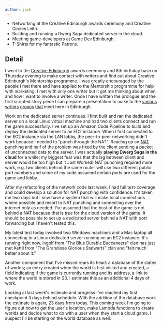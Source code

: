 ```yaml
---
author: jock
---
```

* Networking at the Creative Edinburgh awards ceremony and Creative Circles Leith.
* Building and running a Dwerg Saga dedicated server in the cloud.
* Meeting game-developers at Game Dev Edinburgh.
* T-Shirts for my fantastic Patrons.

## Detail

I went to the [Creative Edinburgh](https://www.creative-edinburgh.com/) awards ceremony and 8th birthday bash on Thursday evening to make contact with writers and find out about Creative Edinburgh's Mentorship programme. I was greatly encouraged by the people I met there and have applied to the Mentorship programme for help with marketing. I met with only one writer but it got me thinking about when and how I want to involve a writer. Once I have written the prologue and the first scripted story piece I can prepare a presentation to make to the [various](https://www.facebook.com/events/scottish-poetry-library/bame-writers-group/2354931501245673/) [writers](https://www.meetup.com/Shut-Up-Write-Edinburgh-Meetup/) [groups](https://www.meetup.com/Edinburgh-Creative-Writers-Club/) [that](https://www.meetup.com/Rogue-Writers-Edinburgh/) meet here in Edinburgh.

Work on the dedicated server continues. I first built and ran the dedicated server on a local Linux virtual machine and had two clients connect and run the game successfully. I've set up an Amazon Code Pipeline to build and deploy the dedicated server to an EC2 instance. When I first connected to the EC2 instance via the LAN lobby, the peer-to-peer networking didn't work because I needed to "punch through the NAT". Reading up on [NAT punching](https://bford.info/pub/net/p2pnat/) and half of the problem was fixed by the client sending a packet of unconnected data to the server. I was actually **playing Dwerg Saga in the cloud** for a while; my biggest fear was that the lag between client and server would be too high but it Just Worked! NAT punching required more work, e.g. two clients behind the same router will use two different public port numbers and some of my code assumed certain ports are used for the game and lobby.

After my refactoring of the network code last week, I had full test-coverage and could develop a solution for NAT punching with confidence. It's taken me two days but I now have a system that will make local connections where possible and resort to NAT punching and connecting over the internet only as needed. I've assumed that the host of the game is not behind a NAT because that is true for the cloud version of the game. It should be possible to set up a dedicated server behind a NAT with port forwarding but I haven't tested this.

My latest test today involved two Windows machines and a Mac laptop all connecting to a Linux dedicated server running on an EC2 instance. It's running right now. Ingolf from "The Blue Durable Buccaneers" clan has just met Kettil from "The Grandiose Glorious Stalwarts" clan and "felt much better about it."

Another component that I've missed rears its head: a database of the states of worlds; an entry created when the world is first visited and created, a field indicating if the game is currently running and its address, a link to where the world is stored in S3. I estimate this as an additional 4 days of work.

Looking at last week's estimate and progress I've reached my first checkpoint 3 days behind schedule. With the addition of the database work the estimate is again, 23 days from today. This coming week I'm going to figure out how to get the user's location, make Lambda functions to create worlds and decide what to do with a user when they start a cloud game. I suspect I'll be starting on the world database as well.
